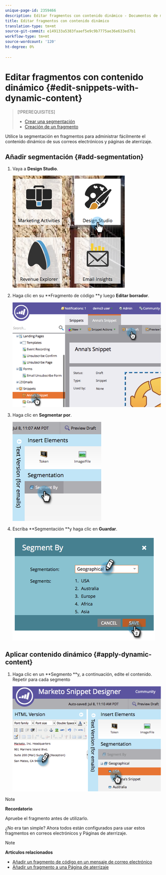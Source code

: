 ```yaml
---
unique-page-id: 2359466
description: Editar fragmentos con contenido dinámico - Documentos de marketing - Documentación del producto
title: Editar fragmentos con contenido dinámico
translation-type: tm+mt
source-git-commit: e149133a5383faaef5e9c9b7775ae36e633ed7b1
workflow-type: tm+mt
source-wordcount: '120'
ht-degree: 0%

---
```



# Editar fragmentos con contenido dinámico {#edit-snippets-with-dynamic-content}

>[!PREREQUISITES]
>
>* [Crear una segmentación](../../../../product-docs/personalization/segmentation-and-snippets/segmentation/create-a-segmentation.md)
>* [Creación de un fragmento](create-a-snippet.md)

>



Utilice la segmentación en fragmentos para administrar fácilmente el contenido dinámico de sus correos electrónicos y páginas de aterrizaje.

## Añadir segmentación {#add-segmentation}

1. Vaya a **Design Studio**.

   ![](assets/designstudio-1.png)

1. Haga clic en su **Fragmento de código **y luego **Editar borrador**.

   ![](assets/image2014-9-16-8-3a59-3a14.png)

1. Haga clic en **Segmentar por**.

   ![](assets/image2014-9-16-8-3a59-3a27.png)

1. Escriba **Segmentación **y haga clic en **Guardar**.

   ![](assets/image2014-9-16-8-3a59-3a42.png)

## Aplicar contenido dinámico {#apply-dynamic-content}

1. Haga clic en un **Segmento **y, a continuación, edite el contenido. Repetir para cada segmento

   ![](assets/image2014-9-16-8-3a59-3a59.png)

>[!NOTE]
>
>**Recordatorio**
>
>Apruebe el fragmento antes de utilizarlo.

¿No era tan simple? Ahora todos están configurados para usar estos fragmentos en correos electrónicos y Páginas de aterrizaje.

>[!NOTE]
>
>**Artículos relacionados**
>
>* [Añadir un fragmento de código en un mensaje de correo electrónico](../../../../product-docs/email-marketing/general/functions-in-the-editor/add-a-snippet-to-an-email.md)
>* [Añadir un fragmento a una Página de aterrizaje](../../../../product-docs/demand-generation/landing-pages/personalizing-landing-pages/add-a-snippet-to-a-landing-page.md)

>



